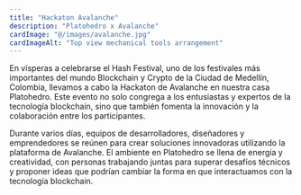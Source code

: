 ```yaml
---
title: "Hackaton Avalanche"
description: "Platohedro x Avalanche"
cardImage: "@/images/avalanche.jpg"
cardImageAlt: "Top view mechanical tools arrangement"
---
```


En vísperas a celebrarse el Hash Festival, uno de los festivales más importantes del mundo Blockchain y Crypto de la Ciudad de Medellín, Colombia, llevamos a cabo la Hackaton de Avalanche en nuestra casa Platohedro. Este evento no solo congrega a los entusiastas y expertos de la tecnología blockchain, sino que también fomenta la innovación y la colaboración entre los participantes.

Durante varios días, equipos de desarrolladores, diseñadores y emprendedores se reúnen para crear soluciones innovadoras utilizando la plataforma de Avalanche. El ambiente en Platohedro se llena de energía y creatividad, con personas trabajando juntas para superar desafíos técnicos y proponer ideas que podrían cambiar la forma en que interactuamos con la tecnología blockchain.

